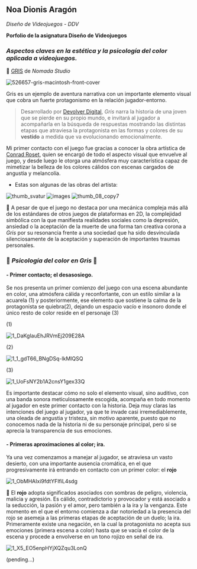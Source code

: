 ## Noa Dionis Aragón 


*Diseño de Videojuegos - DDV*

**Porfolio de la asignatura Diseño de Videojuegos**

### *Aspectos claves en la estética y la psicología del color aplicada a videojuegos.* 
:blue_heart: [GRIS](https://nomada.studio) de *Nomada Studio*

![526657-gris-macintosh-front-cover](https://user-images.githubusercontent.com/114673717/194709154-4be4330e-5f7e-49ee-ad30-d81c5ff651f8.jpg)


Gris es un ejemplo de aventura narrativa con un importante elemento visual que cobra un fuerte protagonismo en la relación jugador-entorno. 

> Desarrollado por [Devolver Digital](https://www.devolverdigital.com), *Gris* narra la historia de una joven que se pierde en su propio mundo, e invitará al jugador a acompañarla en la búsqueda de respuestas mostrando las distintas etapas que atraviesa la protagonista en las formas y colores de su **vestido** a medida que va evolucionando emocionalmente. 

Mi primer contacto con el juego fue gracias a conocer la obra artística de [Conrad Roset](https://www.conradroset.com), quien se encargó de todo el aspecto visual que envuelve al juego, y desde luego le otorga una atmósfera muy característica capaz de mimetizar la belleza de los colores cálidos con escenas cargados de angustia y melancolía.

- Estas son algunas de las obras del artista:

![thumb_svatur](https://user-images.githubusercontent.com/114673717/194709392-fd134cbc-38f4-460d-b085-23c76d4c9f5d.jpg) 
![images](https://user-images.githubusercontent.com/114673717/194709394-fea91939-7ccb-4cba-b7af-7671d6cb5cac.jpg)
![thumb_08_copy7](https://user-images.githubusercontent.com/114673717/194709429-2d84cf30-32d6-4685-a743-17e57b746632.jpg)

📍 A pesar de que el juego no destaca por una mecánica compleja más allá de los estándares de otros juegos de plataformas en 2D, la complejidad simbólica con la que manifiesta realidades sociales como la depresión, ansiedad o la aceptación de la muerte de una forma tan creativa corona a *Gris* por su resonancia frente a una sociedad que ha sido desvinculada silenciosamente de la aceptación y superación de importantes traumas personales.

### :hibiscus: *Psicología del color en Gris* :hibiscus: 
#### - Primer contacto; el desasosiego.

Se nos presenta un primer comienzo del juego con una escena abundante en color, una atmósfera cálida y reconfortante, con un estilo similar a la acuarela (1) y posteriormente, ese elemento que sostiene la calma de la protagonista se quiebra(2), dejando un espacio vacío e insonoro donde el único resto de color reside en el personaje (3)


(1)

![1_DaKglauEhJRVmEj209E28A](https://user-images.githubusercontent.com/114673717/194710030-97dace67-760a-4bae-bfc7-f6b457fba028.png)

(2)

![1_1_gdT66_BNgDSq-lkMlQSQ](https://user-images.githubusercontent.com/114673717/194710035-45235432-71ca-4fd6-ba56-ce0e8b086f5f.png)

(3)

![1_UoFsNY2b1A2cnsY1gex33Q](https://user-images.githubusercontent.com/114673717/194710138-29a10ebc-bb3c-4cae-b070-25666505d66c.png)

Es importante destacar cómo no solo el elemento visual, sino auditivo, con una banda sonora meticulosamente escogida, acompaña en todo momento al jugador en este primer contacto con la historia. Deja muy claras las intenciones del juego al jugador, ya que te invade casi irremediablemente, una oleada de angustia y tristeza, sin motivo aparente, puesto que no conocemos nada de la historia ni de su personaje principal, pero sí se aprecia la transparencia de sus emociones.

#### - Primeras aproximaciones al color; ira.

Ya una vez comenzamos a manejar al jugador, se atraviesa un vasto desierto, con una importante ausencia cromática, en el que progresivamente irá entrando en contacto con un primer color: el **rojo**

![1_ObMHAIxi9fdtYFIfiL4sdg](https://user-images.githubusercontent.com/114673717/194711035-59978f59-2781-4fc3-a0ca-6c39ec2a334c.png)


🔴 El **rojo** adopta significados asociados con sombras de peligro, violencia, malicia y agresión. Es cálido, contradictorio y provocador y está asociado a la seducción, la pasión y el amor, pero también a la ira y la venganza. Este momento en el que el entorno comienza a dar notoriedad a la presencia del rojo se asemeja a las primeras etapas de aceptación de un duelo; la ira. Primeramente existe una negación, en la cual la protagonista no acepta sus emociones (primera escena a color) hasta que se vacía el color de la escena y procede a envolverse en un tono rojizo en señal de ira.

![1_X5_EO5enpHYjXQZqu3LonQ](https://user-images.githubusercontent.com/114673717/194710448-92e3ab8d-d45d-4e4b-b602-ad6cee27db84.png)

(pending...)
